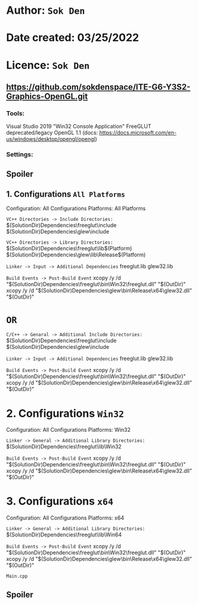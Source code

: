 # Author: `Sok Den`
# Date created: 03/25/2022
# Licence: `Sok Den`

## https://github.com/sokdenspace/ITE-G6-Y3S2-Graphics-OpenGL.git

### Tools:

Visual Studio 2019
"Win32 Console Application"
FreeGLUT
deprecated/legacy OpenGL 1.1 (docs: https://docs.microsoft.com/en-us/windows/desktop/opengl/opengl)

### Settings:

## Spoiler

## 1. Configurations `All Platforms`
Configuration: All Configurations
Platforms: All Platforms

`VC++ Directories -> Include Directories:`
$(SolutionDir)Dependencies\freeglut\include
$(SolutionDir)Dependencies\glew\include

`VC++ Directories -> Library Directories:`
$(SolutionDir)Dependencies\freeglut\lib\$(Platform)
$(SolutionDir)Dependencies\glew\lib\Release\$(Platform)

`Linker -> Input -> Additional Dependencies`
freeglut.lib
glew32.lib

`Build Events -> Post-Build Event`
xcopy /y /d "$(SolutionDir)Dependencies\freeglut\bin\Win32\freeglut.dll" "$(OutDir)"
xcopy /y /d "$(SolutionDir)Dependencies\glew\bin\Release\x64\glew32.dll" "$(OutDir)"

# `OR`

`C/C++ -> Genaral -> Additional Include Directories:`
$(SolutionDir)Dependencies\freeglut\include
$(SolutionDir)Dependencies\glew\include

`Linker -> Input -> Additional Dependencies`
freeglut.lib
glew32.lib

`Build Events -> Post-Build Event`
xcopy /y /d "$(SolutionDir)Dependencies\freeglut\bin\Win32\freeglut.dll" "$(OutDir)"
xcopy /y /d "$(SolutionDir)Dependencies\glew\bin\Release\x64\glew32.dll" "$(OutDir)"

# 2. Configurations `Win32`
Configuration: All Configurations
Platforms: Win32

`Linker -> General -> Additional Library Directories:`
$(SolutionDir)Dependencies\freeglut\lib\Win32

`Build Events -> Post-Build Event`
xcopy /y /d "$(SolutionDir)Dependencies\freeglut\bin\Win32\freeglut.dll" "$(OutDir)"
xcopy /y /d "$(SolutionDir)Dependencies\glew\bin\Release\x64\glew32.dll" "$(OutDir)"

# 3. Configurations `x64`
Configuration: All Configurations
Platforms: x64

`Linker -> General -> Additional Library Directories:`
$(SolutionDir)Dependencies\freeglut\lib\Win64

`Build Events -> Post-Build Event`
xcopy /y /d "$(SolutionDir)Dependencies\freeglut\bin\Win32\freeglut.dll" "$(OutDir)"
xcopy /y /d "$(SolutionDir)Dependencies\glew\bin\Release\x64\glew32.dll" "$(OutDir)"

`Main.cpp`

## Spoiler